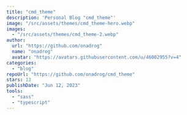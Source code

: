 ```yaml
---
title: "cmd_theme"
description: 'Personal Blog "cmd_theme"'
image: "/src/assets/themes/cmd_theme-hero.webp"
images:
  - "/src/assets/themes/cmd_theme-2.webp"
author:
  url: "https://github.com/onadrog"
  name: "onadrog"
  avatar: "https://avatars.githubusercontent.com/u/46002955?v=4"
categories:
  - "blog"
repoUrl: "https://github.com/onadrog/cmd_theme"
stars: 13
publishDate: "Jun 12, 2023"
tools:
  - "sass"
  - "typescript"
---
```

